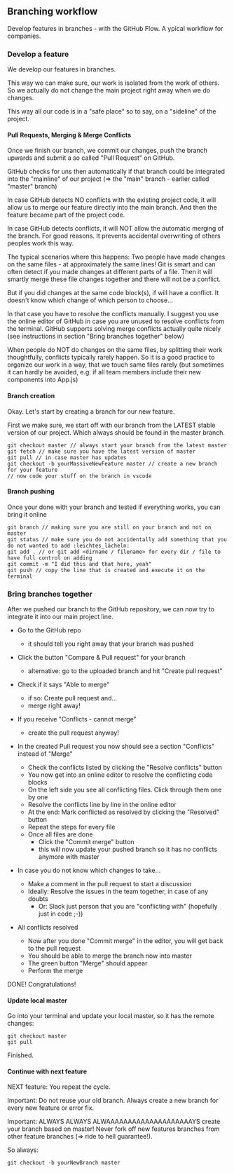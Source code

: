 ## Branching workflow

Develop features in branches - with the GitHub Flow. A ypical workflow for companies.

### Develop a feature

We develop our features in branches.

This way we can make sure, our work is isolated from the work of others. So we actually do not change the main project right away when we do changes.

This way all our code is in a "safe place" so to say, on a "sideline" of the project.

#### Pull Requests, Merging & Merge Conflicts

Once we finish our branch, we commit our changes, push the branch upwards and submit a so called "Pull Request" on GitHub. 

GitHub checks for uns then automatically if that branch could be integrated into the "mainline" of our project (=> the "main" branch - earlier called "master" branch)

In case GitHub detects NO conflicts with the existing project code, it will allow us to merge our feature directly into the main branch. And then the feature became part of the project code. 

In case GitHub detects conflicts, it will NOT allow the automatic merging of the branch. For good reasons. It prevents accidental overwriting of others peoples work this way.

The typical scenarios where this happens: Two people have made changes on the same files - at approximately the same lines! Git is smart and can often detect if you made changes at different parts of a file. Then it will smartly merge these file changes together and there will not be a conflict. 

But if you did changes at the same code block(s), if will have a conflict. It doesn't know which change of which person to choose... 

In that case you have to resolve the conflicts manually. I suggest you use the online editor of GitHub in case you are unused to resolve conflicts from the terminal. GitHub supports solving merge conflicts actually quite nicely (see instructions in section "Bring branches together" below)

When people do NOT do changes on the same files, by splitting their work thoughtfully, conflicts typically rarely happen. So it is a good practice to organize our work in a way, that we touch same files rarely (but sometimes it can hardly be avoided, e.g. if all team members include their new components into App.js)

#### Branch creation

Okay. Let's start by creating a branch for our new feature.

First we make sure, we start off with our branch from the LATEST stable version of our project. Which always should be found in the master branch.

```
git checkout master // always start your branch from the latest master
git fetch // make sure you have the latest version of master
git pull // in case master has updates
git checkout -b yourMassiveNewFeature master // create a new branch for your feature
// now code your stuff on the branch in vscode
```

#### Branch pushing

Once your done with your branch and tested if everything works, you can bring it online

```
git branch // making sure you are still on your branch and not on master
git status // make sure you do not accidentally add something that you do not wanted to add :leichtes_lächeln:
git add . // or git add <dirname / filename> for every dir / file to have full control on adding
git commit -m "I did this and that here, yeah"
git push // copy the line that is created and execute it on the terminal
```

### Bring branches together

After we pushed our branch to the GitHub repository, we can now try to integrate it into our main project line.


- Go to the GitHub repo
  - it should tell you right away that your branch was pushed

- Click the button "Compare & Pull request" for your branch
  - alternative: go to the uploaded branch and hit "Create pull request"

- Check if it says "Able to merge" 
  - if so: Create pull request and...
  - merge right away!

- If you receive "Conflicts - cannot merge" 
  - create the pull request anyway!

- In the created Pull request you now should see a section "Conflicts" instead of "Merge"
  - Check the conflicts listed by clicking the "Resolve conflicts" button
  - You now get into an online editor to resolve the conflicting code blocks 
  - On the left side you see all conflicting files. Click through them one by one
  - Resolve the conflicts line by line in the online editor
  - At the end: Mark conflicted as resolved by clicking the "Resolved" button
  - Repeat the steps for every file
  - Once all files are done
    - Click the "Commit merge" button 
    - this will now update your pushed branch so it has no conflicts anymore with master

- In case you do not know which changes to take...
  - Make a comment in the pull request to start a discussion
  - Ideally: Resolve the issues in the team together, in case of any doubts
    - Or: Slack just person that you are "conflicting with" (hopefully just in code ;-))

- All conflicts resolved
  - Now after you done "Commit merge" in the editor, you will get back to the pull request
  - You should be able to merge the branch now into master
  - The green button "Merge" should appear
  - Perform the merge

DONE! Congratulations!


#### Update local master

Go into your terminal and update your local master, so it has the remote changes:
```
git checkout master
git pull
```

Finished.

#### Continue with next feature

NEXT feature: You repeat the cycle.

Important: Do not reuse your old branch. Always create a new branch for every new feature or error fix.

Important: ALWAYS ALWAYS ALWAAAAAAAAAAAAAAAAAAAAYS create your branch based on master! 
Never fork off new features branches from other feature branches (=> ride to hell guarantee!).

So always:

`git checkout -b yourNewBranch master`

